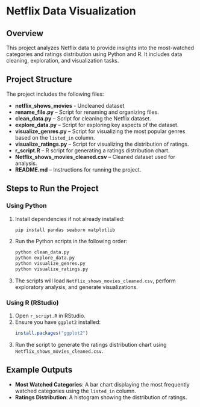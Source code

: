 # Netflix Data Visualization

## Overview

This project analyzes Netflix data to provide insights into the most-watched categories and ratings distribution using Python and R. It includes data cleaning, exploration, and visualization tasks.

## Project Structure

The project includes the following files:

- **netflix_shows_movies** - Uncleaned dataset
- **rename_file.py** – Script for renaming and organizing files.
- **clean_data.py** – Script for cleaning the Netflix dataset.
- **explore_data.py** – Script for exploring key aspects of the dataset.
- **visualize_genres.py** – Script for visualizing the most popular genres based on the `listed_in` column.
- **visualize_ratings.py** – Script for visualizing the distribution of ratings.
- **r_script.R** – R script for generating a ratings distribution chart.
- **Netflix_shows_movies_cleaned.csv** – Cleaned dataset used for analysis.
- **README.md** – Instructions for running the project.

## Steps to Run the Project

### Using Python

1. Install dependencies if not already installed:
   ```bash
   pip install pandas seaborn matplotlib
   ```
2. Run the Python scripts in the following order:
   ```bash
   python clean_data.py
   python explore_data.py
   python visualize_genres.py
   python visualize_ratings.py
   ```
3. The scripts will load `Netflix_shows_movies_cleaned.csv`, perform exploratory analysis, and generate visualizations.

### Using R (RStudio)

1. Open `r_script.R` in RStudio.
2. Ensure you have `ggplot2` installed:
   ```r
   install.packages("ggplot2")
   ```
3. Run the script to generate the ratings distribution chart using `Netflix_shows_movies_cleaned.csv`.

## Example Outputs

- **Most Watched Categories**: A bar chart displaying the most frequently watched categories using the `listed_in` column.
- **Ratings Distribution**: A histogram showing the distribution of ratings.

